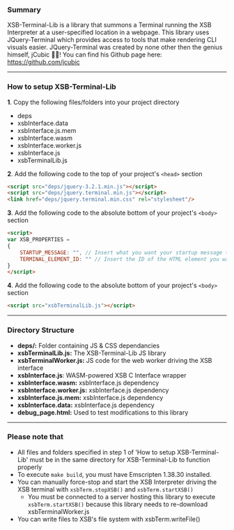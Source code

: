 ### Summary
XSB-Terminal-Lib is a library that summons a Terminal running the XSB Interpreter at a user-specified location in a webpage. This library uses JQuery-Terminal which provides access to tools that make rendering CLI visuals easier. JQuery-Terminal was created by none other then the genius himself, jCubic 👏👏! You can find his Github page here: https://github.com/jcubic

------------------------
### How to setup XSB-Terminal-Lib

**1**. Copy the following files/folders into your project directory

* deps
* xsbInterface.data
* xsbInterface.js.mem
* xsbInterface.wasm
* xsbInterface.worker.js
* xsbInterface.js
* xsbTerminalLib.js

**2**. Add the following code to the top of your project's `<head>` section

```html
<script src="deps/jquery-3.2.1.min.js"></script>
<script src="deps/jquery.terminal.min.js"></script>
<link href="deps/jquery.terminal.min.css" rel="stylesheet"/>
```

**3**. Add the following code to the absolute bottom of your project's `<body>` section

```html
<script>
var XSB_PROPERTIES = 
{
	STARTUP_MESSAGE: "", // Insert what you want your startup message to be here
	TERMINAL_ELEMENT_ID: "" // Insert the ID of the HTML element you want the terminal to reside in here
}
</script>
```

**4**. Add the following code to the absolute bottom of your project's `<body>` section

```html
<script src="xsbTerminalLib.js"></script>
```

------------------------
### Directory Structure

* **deps/:** Folder containing JS & CSS dependancies
* **xsbTerminalLib.js:** The XSB-Terminal-Lib JS library
* **xsbTerminalWorker.js:** JS code for the web worker driving the XSB interface
* **xsbInterface.js**: WASM-powered XSB C Interface wrapper
* **xsbInterface.wasm:** xsbInterface.js dependency
* **xsbInterface.worker.js:** xsbInterface.js dependency
* **xsbInterface.js.mem:** xsbInterface.js dependency
* **xsbInterface.data:** xsbInterface.js dependency
* **debug_page.html:** Used to test modifications to this library
	

------------------------
### Please note that
* All files and folders specified in step 1 of 'How to setup XSB-Terminal-Lib' must be in the same directory for XSB-Terminal-Lib to function properly
* To execute `make build`, you must have Emscripten 1.38.30 installed.
* You can manually force-stop and start the XSB Interpreter driving the XSB terminal with `xsbTerm.stopXSB()` and `xsbTerm.startXSB()`
	* You must be connected to a server hosting this library to execute `xsbTerm.startXSB()` because this library needs to re-download xsbTerminalWorker.js
* You can write files to XSB's file system with xsbTerm.writeFile()
